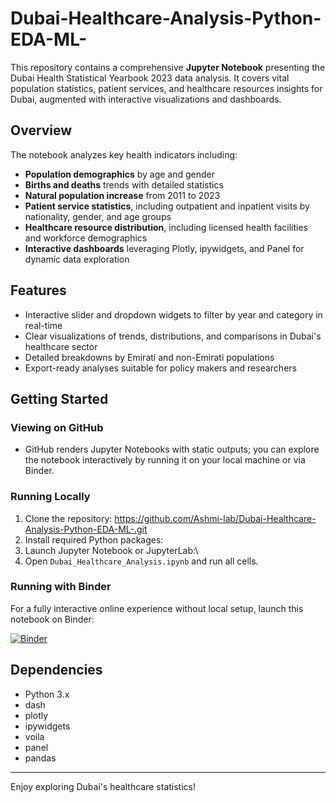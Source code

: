 # Dubai-Healthcare-Analysis-Python-EDA-ML-

This repository contains a comprehensive **Jupyter Notebook** presenting the Dubai Health Statistical Yearbook 2023 data analysis. It covers vital population statistics, patient services, and healthcare resources insights for Dubai, augmented with interactive visualizations and dashboards.

## Overview

The notebook analyzes key health indicators including:

- **Population demographics** by age and gender
- **Births and deaths** trends with detailed statistics
- **Natural population increase** from 2011 to 2023
- **Patient service statistics**, including outpatient and inpatient visits by nationality, gender, and age groups
- **Healthcare resource distribution**, including licensed health facilities and workforce demographics
- **Interactive dashboards** leveraging Plotly, ipywidgets, and Panel for dynamic data exploration

## Features

- Interactive slider and dropdown widgets to filter by year and category in real-time
- Clear visualizations of trends, distributions, and comparisons in Dubai's healthcare sector
- Detailed breakdowns by Emirati and non-Emirati populations
- Export-ready analyses suitable for policy makers and researchers

## Getting Started

### Viewing on GitHub

- GitHub renders Jupyter Notebooks with static outputs; you can explore the notebook interactively by running it on your local machine or via Binder.

### Running Locally

1. Clone the repository:
https://github.com/Ashmi-lab/Dubai-Healthcare-Analysis-Python-EDA-ML-.git
2. Install required Python packages:
3.  Launch Jupyter Notebook or JupyterLab:\  
4. Open `Dubai_Healthcare_Analysis.ipynb` and run all cells.

### Running with Binder

For a fully interactive online experience without local setup, launch this notebook on Binder:

[![Binder](https://mybinder.org/badge_logo.svg)](https://mybinder.org/v2/gh/Ashmi-lab/Dubai-Healthcare-Analysis-Python-EDA-ML-/HEAD?urlpath=Dubai_Healthcare_Analysis+%281%29.ipynb)

## Dependencies

- Python 3.x
- dash
- plotly
- ipywidgets
- voila
- panel
- pandas


---

Enjoy exploring Dubai's healthcare statistics!


